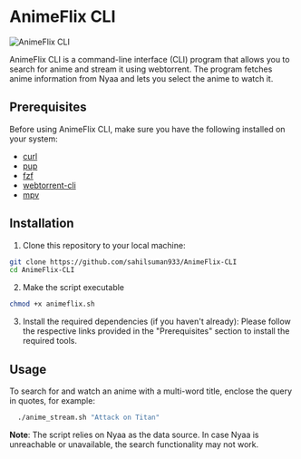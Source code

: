
# AnimeFlix CLI

![AnimeFlix CLI](https://github.com/sahilsuman933/AnimeFlix-CLI/assets/34382211/1d658bb2-c3e6-43de-924d-0f712620bdce)

AnimeFlix CLI is a command-line interface (CLI) program that allows you to search for anime and stream it using webtorrent. The program fetches anime information from Nyaa and lets you select the anime to watch it.

## Prerequisites

Before using AnimeFlix CLI, make sure you have the following installed on your system:

- [curl](https://curl.se/)
- [pup](https://github.com/ericchiang/pup)
- [fzf](https://github.com/junegunn/fzf)
- [webtorrent-cli](https://github.com/webtorrent/webtorrent-cli)
- [mpv](https://mpv.io/)

## Installation

1. Clone this repository to your local machine:

```bash
git clone https://github.com/sahilsuman933/AnimeFlix-CLI
cd AnimeFlix-CLI
```

2. Make the script executable

```bash
chmod +x animeflix.sh
```

3. Install the required dependencies (if you haven't already): Please follow the respective links provided in the "Prerequisites" section to install the required tools.

## Usage

To search for and watch an anime with a multi-word title, enclose the query in quotes, for example:

```bash
  ./anime_stream.sh "Attack on Titan"
```

**Note**: The script relies on Nyaa as the data source. In case Nyaa is unreachable or unavailable, the search functionality may not work.

